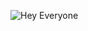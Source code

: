 ![Hey Everyone](https://capsule-render.vercel.app/api?type=waving&height=300&color=gradient&text=Hey%20Everyone)

